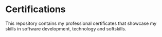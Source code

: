 # Certifications
This repository contains my professional certificates that showcase my skills in software development, technology and softskills.
